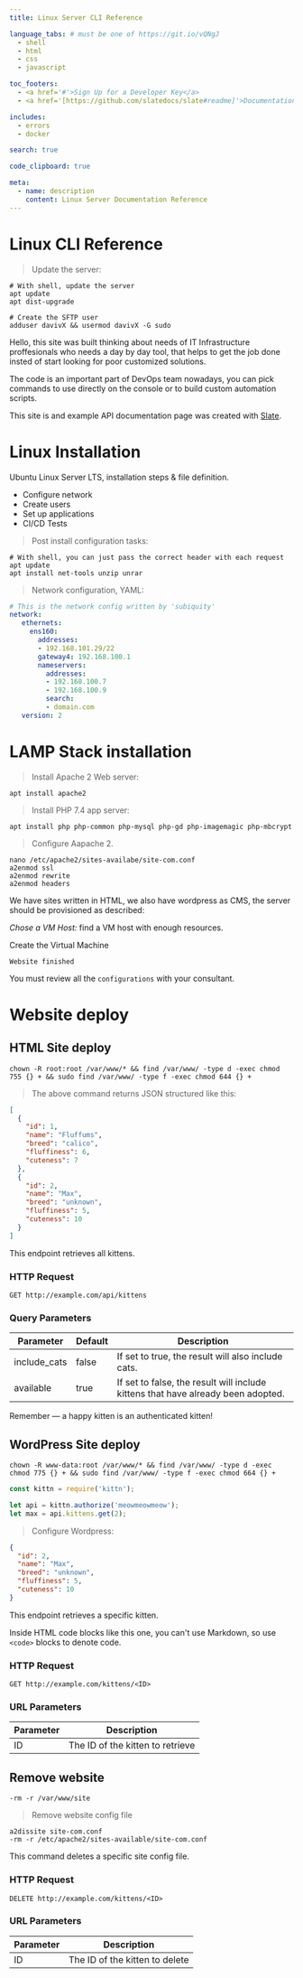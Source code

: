```yaml
---
title: Linux Server CLI Reference

language_tabs: # must be one of https://git.io/vQNgJ
  - shell
  - html
  - css
  - javascript

toc_footers:
  - <a href='#'>Sign Up for a Developer Key</a>
  - <a href='[https://github.com/slatedocs/slate#readme]'>Documentation Powered by Slate</a>

includes:
  - errors
  - docker

search: true

code_clipboard: true

meta:
  - name: description
    content: Linux Server Documentation Reference
---
```


# Linux CLI Reference

> Update the server:

```shell
# With shell, update the server
apt update
apt dist-upgrade

# Create the SFTP user
adduser davivX && usermod davivX -G sudo
```

Hello, this site was built thinking about needs of IT Infrastructure proffesionals who needs a day by day tool, that helps to get the job done insted of start looking for poor customized solutions.

The code is an important part of DevOps team nowadays, you can pick commands to use directly on the console or to build custom automation scripts.

This site is and example API documentation page was created with [Slate](https://github.com/slatedocs/slate#readme).

# Linux Installation

Ubuntu Linux Server LTS, installation steps & file definition.

- Configure network
- Create users
- Set up applications
- CI/CD Tests

> Post install configuration tasks:

```shell
# With shell, you can just pass the correct header with each request
apt update
apt install net-tools unzip unrar
```

> Network configuration, YAML:

```yaml
# This is the network config written by 'subiquity'
network:
   ethernets:
     ens160:
       addresses:
       - 192.168.101.29/22
       gateway4: 192.168.100.1
       nameservers:
         addresses:
         - 192.168.100.7
         - 192.168.100.9
         search:
         - domain.com
   version: 2
```

# LAMP Stack installation

> Install Apache 2 Web server:

```shell
apt install apache2
```

> Install PHP 7.4 app server:

```shell
apt install php php-common php-mysql php-gd php-imagemagic php-mbcrypt
```

> Configure Aapache 2.

```shell
nano /etc/apache2/sites-availabe/site-com.conf
a2enmod ssl
a2enmod rewrite
a2enmod headers
```

We have sites written in HTML, we also have wordpress as CMS, the server should be provisioned as described:

*Chose a VM Host:* find a VM host with enough resources.

Create the Virtual Machine

`Website finished`

<aside class="notice">
You must review all the <code>configurations</code> with your consultant.
</aside>

# Website deploy

## HTML Site deploy


```shell
chown -R root:root /var/www/* && find /var/www/ -type d -exec chmod 755 {} + && sudo find /var/www/ -type f -exec chmod 644 {} +
```

> The above command returns JSON structured like this:

```json
[
  {
    "id": 1,
    "name": "Fluffums",
    "breed": "calico",
    "fluffiness": 6,
    "cuteness": 7
  },
  {
    "id": 2,
    "name": "Max",
    "breed": "unknown",
    "fluffiness": 5,
    "cuteness": 10
  }
]
```

This endpoint retrieves all kittens.

### HTTP Request

`GET http://example.com/api/kittens`

### Query Parameters

Parameter | Default | Description
--------- | ------- | -----------
include_cats | false | If set to true, the result will also include cats.
available | true | If set to false, the result will include kittens that have already been adopted.

<aside class="success">
Remember — a happy kitten is an authenticated kitten!
</aside>

## WordPress Site deploy

```shell
chown -R www-data:root /var/www/* && find /var/www/ -type d -exec chmod 775 {} + && sudo find /var/www/ -type f -exec chmod 664 {} +
```

```javascript
const kittn = require('kittn');

let api = kittn.authorize('meowmeowmeow');
let max = api.kittens.get(2);
```

> Configure Wordpress:

```json
{
  "id": 2,
  "name": "Max",
  "breed": "unknown",
  "fluffiness": 5,
  "cuteness": 10
}
```

This endpoint retrieves a specific kitten.

<aside class="warning">Inside HTML code blocks like this one, you can't use Markdown, so use <code>&lt;code&gt;</code> blocks to denote code.</aside>

### HTTP Request

`GET http://example.com/kittens/<ID>`

### URL Parameters

Parameter | Description
--------- | -----------
ID | The ID of the kitten to retrieve

## Remove website

```shell
-rm -r /var/www/site
```

> Remove website config file

```shell
a2dissite site-com.conf
-rm -r /etc/apache2/sites-available/site-com.conf
```

This command deletes a specific site config file.

### HTTP Request

`DELETE http://example.com/kittens/<ID>`

### URL Parameters

Parameter | Description
--------- | -----------
ID | The ID of the kitten to delete
